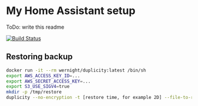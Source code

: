 # My Home Assistant setup

ToDo: write this readme

[![Build Status](https://travis-ci.org/JariInc/home-assistant-config.svg?branch=master)](https://travis-ci.org/JariInc/home-assistant-config)

## Restoring backup

```bash
docker run -it --rm wernight/duplicity:latest /bin/sh
export AWS_ACCESS_KEY_ID=...
export AWS_SECRET_ACCESS_KEY=...
export S3_USE_SIGV4=true
mkdir -p /tmp/restore
duplicity --no-encryption -t [restore time, for example 2D] --file-to-restore [restored_file] s3://s3.eu-central-1.amazonaws.com/p16-hass-backup/hass /tmp/restore/[restored_file]
```